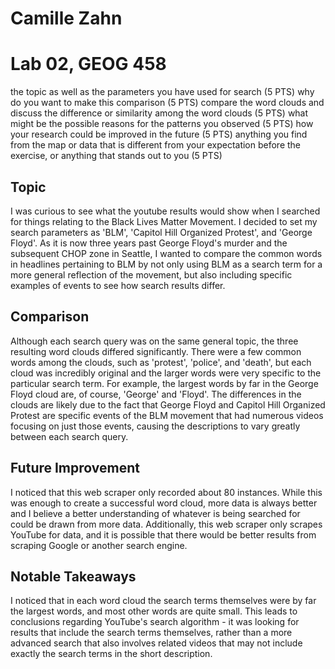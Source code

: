# Camille Zahn
# Lab 02, GEOG 458
the topic as well as the parameters you have used for search (5 PTS)
why do you want to make this comparison (5 PTS)
compare the word clouds and discuss the difference or similarity among the word clouds (5 PTS)
what might be the possible reasons for the patterns you observed (5 PTS)
how your research could be improved in the future (5 PTS)
anything you find from the map or data that is different from your expectation before the exercise, or anything that stands out to you (5 PTS)

## Topic
I was curious to see what the youtube results would show when I searched for things relating to the Black Lives Matter Movement. I decided to set my search parameters as 'BLM', 'Capitol Hill Organized Protest', and 'George Floyd'. As it is now three years past George Floyd's murder and the subsequent CHOP zone in Seattle, I wanted to compare the common words in headlines pertaining to BLM by not only using BLM as a search term for a more general reflection of the movement, but also including specific examples of events to see how search results differ. 

## Comparison
Although each search query was on the same general topic, the three resulting word clouds differed significantly. There were a few common words among the clouds, such as 'protest', 'police', and 'death', but each cloud was incredibly original and the larger words were very specific to the particular search term. For example, the largest words by far in the George Floyd cloud are, of course, 'George' and 'Floyd'. The differences in the clouds are likely due to the fact that George Floyd and Capitol Hill Organized Protest are specific events of the BLM movement that had numerous videos focusing on just those events, causing the descriptions to vary greatly between each search query. 

## Future Improvement 
I noticed that this web scraper only recorded about 80 instances. While this was enough to create a successful word cloud, more data is always better and I believe a better understanding of whatever is being searched for could be drawn from more data. Additionally, this web scraper only scrapes YouTube for data, and it is possible that there would be better results from scraping Google or another search engine. 

## Notable Takeaways
I noticed that in each word cloud the search terms themselves were by far the largest words, and most other words are quite small. This leads to conclusions regarding YouTube's search algorithm - it was looking for results that include the search terms themselves, rather than a more advanced search that also involves related videos that may not include exactly the search terms in the short description.
